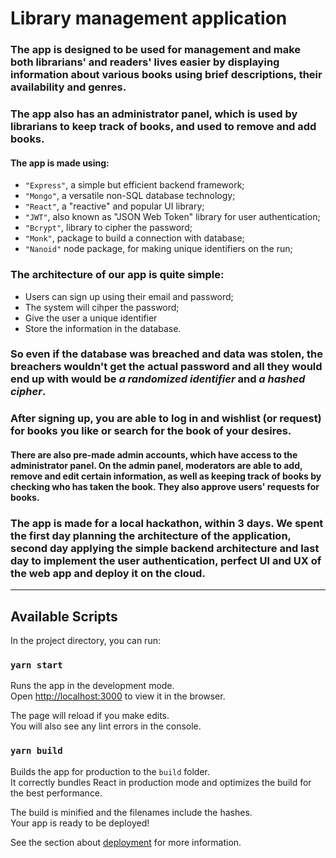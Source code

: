 # Library management application

### The app is designed to be used for management and make both librarians' and readers' lives easier by displaying information about various books using brief descriptions, their availability and genres. 
### The app also has an administrator panel, which is used by librarians to keep track of books, and used to remove and add books. 
#### The app is made using: 
- `"Express"`, a simple but efficient backend framework;
- `"Mongo"`, a versatile non-SQL database technology; 
- `"React"`, a "reactive" and popular UI library; 
- `"JWT"`, also known as "JSON Web Token" library for user authentication;
- `"Bcrypt"`, library to cipher the password;
- `"Monk"`,  package to build a connection with database;
- `"Nanoid"` node package, for making unique identifiers on the run;

### The architecture of our app is quite simple:
- Users can sign up using their email and password; 
- The system will cihper the password; 
- Give the user a unique identifier
- Store the information in the database. 
### So even if the database was breached and data was stolen, the breachers wouldn't get the actual password and all they would end up with would be *a randomized identifier* and *a hashed cipher*. 
### After signing up, you are able to log in and wishlist (or request) for books you like or search for the book of your desires. 
#### There are also pre-made admin accounts, which have access to the administrator panel. On the admin panel, moderators are able to add, remove and edit certain information, as well as keeping track of books by checking who has taken the book. They also approve users' requests for books.
  
### The app is made for a local hackathon, within 3 days. We spent the first day planning the architecture of the application, second day applying the simple backend architecture and last day to implement the user authentication, perfect UI and UX of the web app and deploy it on the cloud.
---

## Available Scripts

In the project directory, you can run:

### `yarn start`

Runs the app in the development mode.\
Open [http://localhost:3000](http://localhost:3000) to view it in the browser.

The page will reload if you make edits.\
You will also see any lint errors in the console.

### `yarn build`

Builds the app for production to the `build` folder.\
It correctly bundles React in production mode and optimizes the build for the best performance.

The build is minified and the filenames include the hashes.\
Your app is ready to be deployed!

See the section about [deployment](https://facebook.github.io/create-react-app/docs/deployment) for more information.